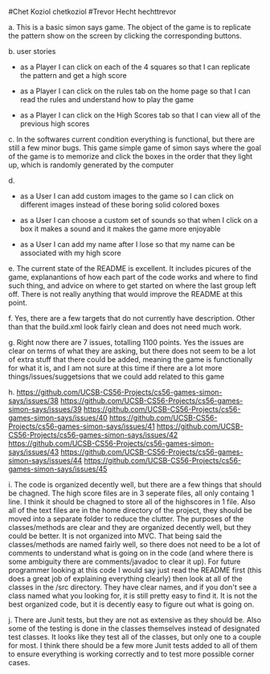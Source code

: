 #Chet Koziol chetkoziol
#Trevor Hecht hechttrevor

a. This is a basic simon says game. The object of the game is to replicate the pattern show on the screen by clicking the corresponding buttons.

b. user stories

* as a Player I can click on each of the 4 squares so that I can replicate the pattern and get a high score

* as a Player I can click on the rules tab on the home page so that I can read the rules and understand how to play the game

* as a Player I can click on the High Scores tab so that I can view all of the previous high scores

c. In the softwares current condition everything is functional, but there are still a few minor bugs. This game simple game of simon says where the goal of the game is to memorize and click the boxes in the order that they light up, which is randomly generated by the computer

d.

* as a User I can add custom images to the game so I can click on different images instead of these boring solid colored boxes

* as a User I can choose a custom set of sounds so that when I click on a box it makes a sound and it makes the game more enjoyable

* as a User I can add my name after I lose so that my name can be associated with my high score

e. The current state of the README is excellent. It includes picures of the game, explanantions of how each part of the code works and where to find such thing, and advice on where to get started on where the last group left off. There is not really anything that would improve the README at this point.

f. Yes, there are a few targets that do not currently have description. Other than that the build.xml look fairly clean and does not need much work.

g. Right now there are 7 issues, totalling 1100 points. Yes the issues are clear on terms of what they are asking, but there does not seem to be a lot of extra stuff that there could be added, meaning the game is functionally for what it is, and I am not sure at this time if there are a lot more things/issues/suggetsions that we could add related to this game

h. https://github.com/UCSB-CS56-Projects/cs56-games-simon-says/issues/38
 https://github.com/UCSB-CS56-Projects/cs56-games-simon-says/issues/39
 https://github.com/UCSB-CS56-Projects/cs56-games-simon-says/issues/40
 https://github.com/UCSB-CS56-Projects/cs56-games-simon-says/issues/41
 https://github.com/UCSB-CS56-Projects/cs56-games-simon-says/issues/42
 https://github.com/UCSB-CS56-Projects/cs56-games-simon-says/issues/43
 https://github.com/UCSB-CS56-Projects/cs56-games-simon-says/issues/44
 https://github.com/UCSB-CS56-Projects/cs56-games-simon-says/issues/45

i. The code is organized decently well, but there are a few things that should be chagned. The high score files are in 3 seperate files, all only containg 1 line. I think it should be chagned to store all of the highscores in 1 file. Also all of the text files are in the home directory of the project, they should be moved into a separate folder to reduce the clutter.
The purposes of the classes/methods are clear and they are organized decently well, but they could be better. It is not organized into MVC. That being said the classes/methods are named fairly well, so there does not need to be a lot of comments to understand what is going on in the code (and where there is some ambiguity there are comments/javadoc to clear it up). For future programmer looking at this code I would say just read the README first (this does a great job of explaining everything clearly) then look at all of the classes in the /src directory. They have clear names, and if you don't see a class named what you looking for, it is still pretty easy to find it. It is not the best organized code, but it is decently easy to figure out what is going on.

j. There are Junit tests, but they are not as extensive as they should be. Also some of the testing is done in the classes themselves instead of designated test classes. It looks like they test all of the classes, but only one to a couple for most. I think there should be a few more Junit tests added to all of them to ensure everything is working correctly and to test more possible corner cases.

